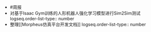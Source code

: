 - #周报
- 对基于Isaac Gym训练的人形机器人强化学习模型进行Sim2Sim测试
  logseq.order-list-type:: number
- 整理[[Morpheus仿真平台开发文档]]
  logseq.order-list-type:: number